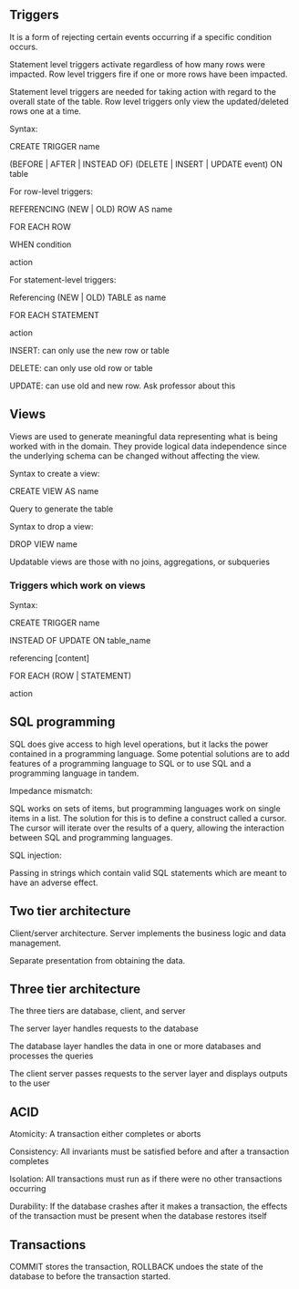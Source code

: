 ## Triggers

It is a form of rejecting certain events occurring if a specific 
condition occurs.

Statement level triggers activate regardless of how many rows were impacted.
Row level triggers fire if one or more rows have been impacted.

Statement level triggers are needed for taking action with regard to the 
overall state of the table. Row level triggers only view the updated/deleted
rows one at a time.

Syntax: 

CREATE TRIGGER name 

(BEFORE | AFTER | INSTEAD OF) (DELETE | INSERT | UPDATE event) ON table

For row-level triggers:

REFERENCING (NEW | OLD) ROW AS name

FOR EACH ROW

WHEN condition

action

For statement-level triggers:

Referencing (NEW | OLD) TABLE as name

FOR EACH STATEMENT 

action




INSERT: can only use the new row or table

DELETE: can only use old row or table

UPDATE: can use old and new row. Ask professor about this


## Views

Views are used to generate meaningful data representing what is being 
worked with in the domain. They provide logical data independence
since the underlying schema can be changed without affecting the view.

Syntax to create a view: 

CREATE VIEW AS name 

Query to generate the table

Syntax to drop a view:

DROP VIEW name

Updatable views are those with no joins, aggregations, or subqueries

### Triggers which work on views

Syntax: 

CREATE TRIGGER name

INSTEAD OF UPDATE ON table_name

referencing [content]

FOR EACH (ROW | STATEMENT)

action

## SQL programming

SQL does give access to high level operations, but it lacks the power 
contained in a programming language. Some potential solutions are 
to add features of a programming language to SQL or to use SQL and 
a programming language in tandem.

Impedance mismatch: 

SQL works on sets of items, but programming languages work on single items in 
a list. The solution for this is to define a construct called a cursor.
The cursor will iterate over the results of a query, allowing the 
interaction between SQL and programming languages.

SQL injection:

Passing in strings which contain valid SQL statements which are meant 
to have an adverse effect.


## Two tier architecture

Client/server architecture. Server implements the business logic and 
data management.

Separate presentation from obtaining the data.

## Three tier architecture

The three tiers are database, client, and server

The server layer handles requests to the database 

The database layer handles the data in one or more databases and processes the queries

The client server passes requests to the server layer and displays outputs to the user

## ACID

Atomicity: A transaction either completes or aborts

Consistency: All invariants must be satisfied before and after a transaction completes

Isolation: All transactions must run as if there were no other transactions occurring

Durability: If the database crashes after it makes a transaction, the effects of the 
transaction must be present when the database restores itself


## Transactions

COMMIT stores the transaction, ROLLBACK undoes the state of the database to before the transaction started.


